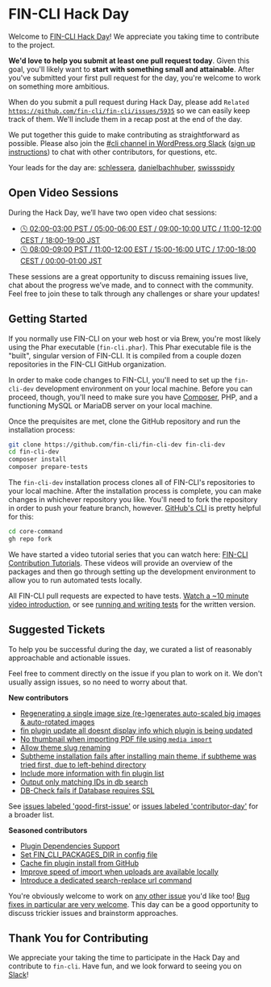 # FIN-CLI Hack Day

Welcome to [FIN-CLI Hack Day](https://make.wordpress.org/cli/2024/04/02/save-the-date-fin-cli-hack-day-on-friday-april-26th/)! We appreciate you taking time to contribute to the project.

**We'd love to help you submit at least one pull request today**. Given this goal, you'll likely want to **start with something small and attainable**. After you've submitted your first pull request for the day, you're welcome to work on something more ambitious.

When do you submit a pull request during Hack Day, please add <code>Related https://github.com/fin-cli/fin-cli/issues/5935</code> so we can easily keep track of them. We'll include them in a recap post at the end of the day.

We put together this guide to make contributing as straightforward as possible. Please also join the [#cli channel in WordPress.org Slack](https://wordpress.slack.com/messages/C02RP4T41) ([sign up instructions](https://make.wordpress.org/chat/)) to chat with other contributors, for questions, etc.

Your leads for the day are: [schlessera](https://github.com/schlessera), [danielbachhuber](https://github.com/danielbachhuber), [swissspidy](https://github.com/swissspidy)

## Open Video Sessions

During the Hack Day, we’ll have two open video chat sessions:

- [🕓 02:00-03:00 PST / 05:00-06:00 EST / 09:00-10:00 UTC / 11:00-12:00 CEST / 18:00-19:00 JST](https://www.timeanddate.com/worldclock/fixedtime.html?iso=20240426T0900)
- [🕓 08:00-09:00 PST / 11:00-12:00 EST / 15:00-16:00 UTC / 17:00-18:00 CEST / 00:00-01:00 JST](https://www.timeanddate.com/worldclock/fixedtime.html?iso=20240426T1500)

These sessions are a great opportunity to discuss remaining issues live, chat about the progress we’ve made, and to connect with the community. Feel free to join these to talk through any challenges or share your updates!

## Getting Started

If you normally use FIN-CLI on your web host or via Brew, you're most likely using the Phar executable (`fin-cli.phar`). This Phar executable file is the "built", singular version of FIN-CLI. It is compiled from a couple dozen repositories in the FIN-CLI GitHub organization.

In order to make code changes to FIN-CLI, you'll need to set up the `fin-cli-dev` development environment on your local machine. Before you can proceed, though, you'll need to make sure you have [Composer](https://getcomposer.org/), PHP, and a functioning MySQL or MariaDB server on your local machine.

Once the prequisites are met, clone the GitHub repository and run the installation process:

```bash
git clone https://github.com/fin-cli/fin-cli-dev fin-cli-dev
cd fin-cli-dev
composer install
composer prepare-tests
```

The `fin-cli-dev` installation process clones all of FIN-CLI's repositories to your local machine. After the installation process is complete, you can make changes in whichever repository you like. You'll need to fork the repository in order to push your feature branch, however. [GitHub's CLI](https://github.com/cli/cli) is pretty helpful for this:

```bash
cd core-command
gh repo fork
```

We have started a video tutorial series that you can watch here: [FIN-CLI Contribution Tutorials](https://www.youtube.com/playlist?list=PL_B8Y6K6MH2d6T7pYa6dloUgk67mfBT4K). These videos will provide an overview of the packages and then go through setting up the development environment to allow you to run automated tests locally.

All FIN-CLI pull requests are expected to have tests. [Watch a ~10 minute video introduction](https://github.com/fin-cli/fin-cli/issues/5858), or see [running and writing tests](https://make.wordpress.org/cli/handbook/contributions/pull-requests/#running-and-writing-tests) for the written version.

## Suggested Tickets

To help you be successful during the day, we curated a list of reasonably approachable and actionable issues.

Feel free to comment directly on the issue if you plan to work on it. We don't usually assign issues, so no need to worry about that.

**New contributors**

- [Regenerating a single image size (re-)generates auto-scaled big images & auto-rotated images](https://github.com/fin-cli/media-command/issues/196)
- [fin plugin update all doesnt display info which plugin is being updated](https://github.com/fin-cli/extension-command/issues/261)
- [No thumbnail when importing PDF file using `media import`](https://github.com/fin-cli/media-command/issues/195)
- [Allow theme slug renaming](https://github.com/fin-cli/extension-command/issues/74)
- [Subtheme installation fails after installing main theme, if subtheme was tried first, due to left-behind directory](https://github.com/fin-cli/extension-command/issues/410)
- [Include more information with fin plugin list](https://github.com/fin-cli/extension-command/issues/241)
- [Output only matching IDs in db search](https://github.com/fin-cli/db-command/issues/158)
- [DB-Check fails if Database requires SSL](https://github.com/fin-cli/config-command/issues/113)

See [issues labeled 'good-first-issue'](https://github.com/issues?q=is%3Aopen+org%3Afin-cli+is%3Aissue+sort%3Aupdated-desc+label%3Agood-first-issue+) or [issues labeled 'contributor-day'](https://github.com/issues?q=is%3Aopen+org%3Afin-cli+is%3Aissue+sort%3Aupdated-desc+label%3Acontributor-day) for a broader list.

**Seasoned contributors**

- [Plugin Dependencies Support](https://github.com/fin-cli/extension-command/issues/407)
- [Set FIN_CLI_PACKAGES_DIR in config file](https://github.com/fin-cli/fin-cli/issues/5645)
- [Cache fin plugin install from GitHub](https://github.com/fin-cli/extension-command/issues/363)
- [Improve speed of import when uploads are available locally](https://github.com/fin-cli/import-command/issues/83)
- [Introduce a dedicated search-replace url command](https://github.com/fin-cli/search-replace-command/issues/186)

You're obviously welcome to work on [any other issue](https://github.com/issues?q=is%3Aopen+org%3Afin-cli+is%3Aissue+sort%3Aupdated-desc) you'd like too! [Bug fixes in particular are very welcome](https://github.com/issues?q=is%3Aopen%20org%3Afin-cli%20is%3Aissue%20sort%3Acreated-desc%20label%3Abug). This day can be a good opportunity to discuss trickier issues and brainstorm approaches.

## Thank You for Contributing

We appreciate your taking the time to participate in the Hack Day and contribute to `fin-cli`. Have fun, and we look forward to seeing you on [Slack](https://wordpress.slack.com/messages/C02RP4T41)!
